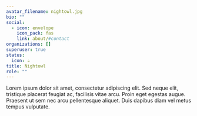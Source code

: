 ```yaml
---
avatar_filename: nightowl.jpg
bio: ""
social:
  - icon: envelope
    icon_pack: fas
    link: about/#contact
organizations: []
superuser: true
status:
  icon: ☕️
title: Nightowl
role: ""
---
```

Lorem ipsum dolor sit amet, consectetur adipiscing elit. Sed neque elit, tristique placerat feugiat ac, facilisis vitae arcu. Proin eget egestas augue. Praesent ut sem nec arcu pellentesque aliquet. Duis dapibus diam vel metus tempus vulputate.